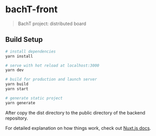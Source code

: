 # bachT-front

> BachT project: distributed board

## Build Setup

```bash
# install dependencies
yarn install

# serve with hot reload at localhost:3000
yarn dev

# build for production and launch server
yarn build
yarn start

# generate static project
yarn generate
```

After copy the dist directory to the public directory of the backend repository.

For detailed explanation on how things work, check out [Nuxt.js docs](https://nuxtjs.org).
